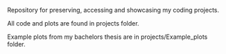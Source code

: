 Repository for preserving, accessing and showcasing my coding projects.

All code and plots are found in projects folder.

Example plots from my bachelors thesis are in projects/Example_plots folder.
